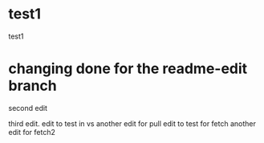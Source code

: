 # test1
test1
# changing done for the readme-edit branch
second edit

third edit.
edit to test in vs
another edit for pull
edit to test for fetch
another edit for fetch2
